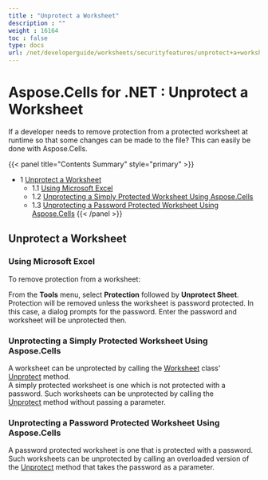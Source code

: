 ```yaml
---
title : "Unprotect a Worksheet" 
description : "" 
weight : 16164 
toc : false
type: docs
url: /net/developerguide/worksheets/securityfeatures/unprotect+a+worksheet/
---
```


# Aspose.Cells for .NET : Unprotect a Worksheet


If a developer needs to remove protection from a protected worksheet at runtime so that some changes can be made to the file? This can easily be done with Aspose.Cells.

{{< panel title="Contents Summary" style="primary" >}}
*   1 [Unprotect a Worksheet](#unprotect-a-worksheet)
    *   1.1 [Using Microsoft Excel](#using-microsoft-excel)
    *   1.2 [Unprotecting a Simply Protected Worksheet Using Aspose.Cells](#unprotecting-a-simply-protected-worksheet-using-aspose.cells)
    *   1.3 [Unprotecting a Password Protected Worksheet Using Aspose.Cells](#unprotecting-a-password-protected-worksheet-using-aspose.cells)
{{< /panel >}}
 

## Unprotect a Worksheet

### Using Microsoft Excel

To remove protection from a worksheet:

From the **Tools** menu, select **Protection** followed by **Unprotect Sheet**. Protection will be removed unless the worksheet is password protected. In this case, a dialog prompts for the password. Enter the password and worksheet will be unprotected then.

### Unprotecting a Simply Protected Worksheet Using Aspose.Cells

A worksheet can be unprotected by calling the [Worksheet](https://apireference.aspose.com/net/cells/aspose.cells/worksheet) class' [Unprotect](https://apireference.aspose.com/net/cells/aspose.cells/worksheet/methods/unprotect/index) method.  
A simply protected worksheet is one which is not protected with a password. Such worksheets can be unprotected by calling the [Unprotect](https://apireference.aspose.com/net/cells/aspose.cells/worksheet/methods/unprotect) method without passing a parameter.

### Unprotecting a Password Protected Worksheet Using Aspose.Cells

A password protected worksheet is one that is protected with a password. Such worksheets can be unprotected by calling an overloaded version of the [Unprotect](https://apireference.aspose.com/net/cells/aspose.cells.worksheet/unprotect/methods/1) method that takes the password as a parameter.

